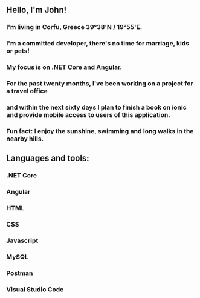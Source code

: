 ## Hello, I'm John!

### I'm living in Corfu, Greece 39°38'N / 19°55'E.
### I'm a committed developer, there's no time for marriage, kids or pets!
### My focus is on .NET Core and Angular.
### For the past twenty months, I've been working on a project for a travel office
### and within the next sixty days I plan to finish a book on ionic and provide mobile access to users of this application.
### Fun fact: I enjoy the sunshine, swimming and long walks in the nearby hills.

## Languages and tools:
### .NET Core
### Angular
### HTML
### CSS
### Javascript
### MySQL
### Postman
### Visual Studio Code

